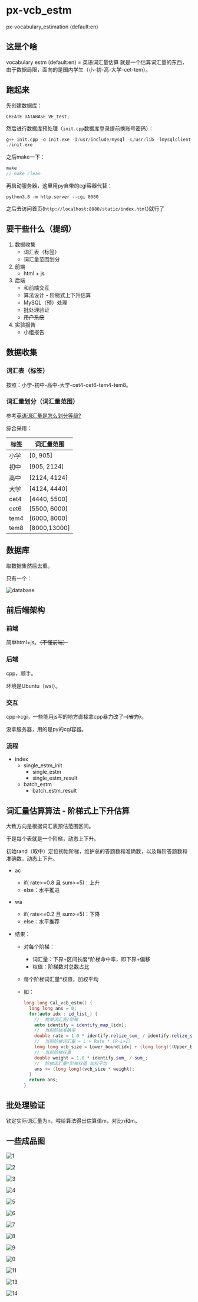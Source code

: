 <!--
 * @Autor: violet apricity ( Zhuangpx )
 * @Date: 2023-06-12 14:48:26
 * @LastEditors: violet apricity ( Zhuangpx )
 * @LastEditTime: 2023-06-30 20:51:15
 * @FilePath: \px-vocabulary_estm\README.md
 * @Description:  Zhuangpx : Violet && Apricity:/ The warmth of the sun in the winter /
-->
<!--
 * @Autor: violet apricity ( Zhuangpx )
 * @Date: 2023-06-12 14:48:26
 * @LastEditors: violet apricity ( Zhuangpx )
 * @LastEditTime: 2023-06-20 15:43:59
 * @FilePath: \px-vocabulary_estm\README.md
 * @Description:  Zhuangpx : Violet && Apricity:/ The warmth of the sun in the winter /
-->
# px-vcb_estm

px-vocabulary_estimation (default:en)

## 这是个啥

vocabulary estm (default:en) = 英语词汇量估算
就是一个估算词汇量的东西，由于数据局限，面向的是国内学生（小-初-高-大学-cet-tem）。

## 跑起来

先创建数据库：

```mysql
CREATE DATABASE VE_test;
```

然后进行数据库预处理（`init.cpp`数据库登录提前换账号密码）：

```c++
g++ init.cpp -o init.exe -I/usr/include/mysql -L/usr/lib -lmysqlclient -lmysqlcppconn
./init.exe
```

之后make一下：

```c++
make
// make clean
```

再启动服务器，这里用py自带的cgi容器代替：

```shell
python3.8 -m http.server --cgi 8080
```

之后去访问首页(`http://localhost:8080/static/index.html`)就行了

## 要干些什么（提纲）

1. 数据收集
   - 词汇表（标签）
   - 词汇量范围划分
2. 前端
   - html + js
3. 后端
   - 和前端交互
   - 算法设计 - 阶梯式上下升估算
   - MySQL（预）处理
   - 批处理验证
   - ~~用户系统~~
4. 实验报告
   - 小组报告

## 数据收集

### 词汇表（标签）

按照：小学-初中-高中-大学-cet4-cet6-tem4-tem8。

### 词汇量划分（词汇量范围）

参考[英语词汇量是怎么划分等级?](https://www.zhihu.com/question/378683109)

综合采用：

| 标签 | 词汇量范围   |
| ---- | ------------ |
| 小学 | [0, 905]     |
| 初中 | [905, 2124]  |
| 高中 | [2124, 4124] |
| 大学 | [4124, 4440] |
| cet4 | [4440, 5500] |
| cet6 | [5500, 6000] |
| tem4 | [6000, 8000] |
| tem8 | [8000,13000] |

## 数据库

取数据集然后去重。

只有一个：

![database](./image/database.png)

## 前后端架构

### 前端

简单html+js。~~（不懂前端）~~

### 后端

cpp，顺手。

环境是Ubuntu（wsl）。

### 交互

cpp->cgi，一些能用js写的地方直接拿cpp暴力改了~~（省力）~~。

没拿服务器，用的是py的cgi容器。

### 流程

- index
  - single_estm_init
    - single_estm
    - single_estm_result
  - batch_estm
    - batch_estm_result

## 词汇量估算算法 - 阶梯式上下升估算

大致方向是根据词汇表预估范围区间。

于是每个表就是一个阶梯，动态上下升。

初始rand（取中）定位初始阶梯，维护总的答题数和准确数，以及每阶答题数和准确数，动态上下升。

- ac

  - if( rate>=0.8 且 sum>=5)：上升
  - else：水平推进

- wa

  - if( rate<=0.2 且 sum>=5)：下降
  - else：水平推荐

- 结果：

  - 对每个阶梯：

    - 词汇量：下界+区间长度*阶梯命中率，即下界+偏移
    - 权值：阶梯数对总数占比

  - 每个阶梯词汇量*权值，加权平均

  - 如：

    ```c++
    long long Cal_vcb_estm() {
      long long ans = 0;
      for(auto idx : id_list_) {
        //  枚举词汇表/阶梯
        auto identify = identify_map_[idx];
        //  当前阶梯准确率
        double rate = 1.0 * identify.relize_sum_ / identify.relize_sum_;
        //  当前阶梯词汇量 = L + Rate * (R-L+1)
        long long vcb_size = Lower_bound[idx] + (long long)((Upper_bound[idx] - Lower_bound[idx]) * rate);
        //  当前阶梯权重
        double weight = 1.0 * identify.sum_ / sum_;
        //  阶梯词汇量*阶梯权值 加权平均
        ans += (long long)(vcb_size * weight);
      }
      return ans;
    }
    ```

## 批处理验证

钦定实际词汇量为n，喂给算法得出估算值m，对比n和m。

## 一些成品图

![1](./image/1.png)

![2](./image/2.png)

![3](./image/3.png)

![4](./image/4.png)

![5](./image/5.png)

![6](./image/6.png)

![7](./image/7.png)

![8](./image/8.png)

![9](./image/9.png)

![0](./image/10.png)

![11](./image/11.png)

![13](./image/13.png)

![14](./image/14.png)
